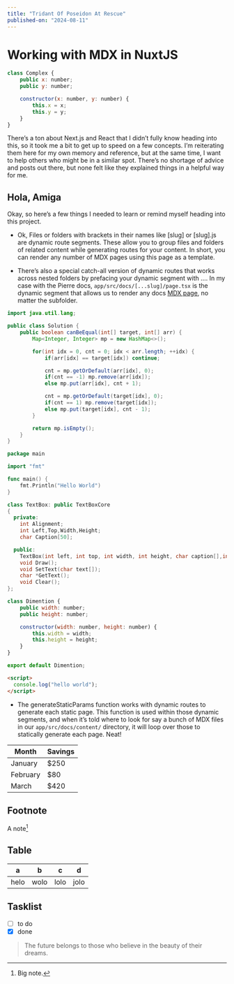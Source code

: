 ```yaml
---
title: "Tridant Of Poseidon At Rescue"
published-on: "2024-08-11"
---
```


# Working with MDX in NuxtJS

```js :line-numbers
class Complex {
    public x: number;
    public y: number;

    constructor(x: number, y: number) {
        this.x = x;
        this.y = y;
    }
}
```

There’s a ton about Next.js and React that I didn’t fully know heading into this, so it took me a bit to get up to speed on a few concepts. I’m reiterating them here for my own memory and reference, but at the same time, I want to help others who might be in a similar spot. There’s no shortage of advice and posts out there, but none felt like they explained things in a helpful way for me.

## Hola, Amiga

Okay, so here’s a few things I needed to learn or remind myself heading into this project.

- Ok, Files or folders with brackets in their names like [slug] or [slug].js are dynamic route segments. These allow you to group files and folders of related content while generating routes for your content. In short, you can render any number of MDX pages using this page as a template.

- There’s also a special catch-all version of dynamic routes that works across nested folders by prefacing your dynamic segment with .... In my case with the Pierre docs, `app/src/docs/[...slug]/page.tsx` is the dynamic segment that allows us to render any docs [MDX page](https://mdxjs.com/docs/using-mdx/#props), no matter the subfolder.

```java :line-numbers {4}
import java.util.lang;

public class Solution {
    public boolean canBeEqual(int[] target, int[] arr) {
        Map<Integer, Integer> mp = new HashMap<>();

        for(int idx = 0, cnt = 0; idx < arr.length; ++idx) {
            if(arr[idx] == target[idx]) continue;

            cnt = mp.getOrDefault(arr[idx], 0);
            if(cnt == -1) mp.remove(arr[idx]);
            else mp.put(arr[idx], cnt + 1);

            cnt = mp.getOrDefault(target[idx], 0);
            if(cnt == 1) mp.remove(target[idx]);
            else mp.put(target[idx], cnt - 1);
        }

        return mp.isEmpty();
    }
}
```

```go :line-numbers
package main

import "fmt"

func main() {
    fmt.Println("Hello World")
}

```

```cpp :line-numbers
class TextBox: public TextBoxCore
{
  private:
    int Alignment;
    int Left,Top,Width,Height;
    char Caption[50];

  public:
    TextBox(int left, int top, int width, int height, char caption[],int Align);
    void Draw();
    void SetText(char text[]);
    char *GetText();
    void Clear();
};
```

```js :line-numbers
class Dimention {
    public width: number;
    public height: number;

    constructor(width: number, height: number) {
        this.width = width;
        this.height = height;
    }
}

export default Dimention;
```

```html :line-numbers
<script>
  console.log("hello world");
</script>
```

- The generateStaticParams function works with dynamic routes to generate each static page. This function is used within those dynamic segments, and when it’s told where to look for say a bunch of MDX files in our `app/src/docs/content/` directory, it will loop over those to statically generate each page. Neat!

| Month    | Savings |
| -------- | ------- |
| January  | $250    |
| February | $80     |
| March    | $420    |

## Footnote

A note[^1]

[^1]: Big note.

## Table

| a    | b    | c    | d    |
| ---- | ---- | ---- | ---- |
| helo | wolo | lolo | jolo |

## Tasklist

- [ ] to do
- [x] done

> The future belongs to those who believe in the beauty of their dreams.
